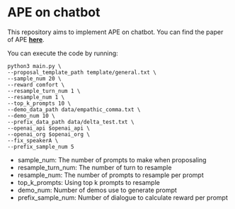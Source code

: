 # APE on chatbot
This repository aims to implement APE on chatbot. You can find the paper of APE [**here**](https://arxiv.org/abs/2211.01910).

You can execute the code by running:
```
python3 main.py \
--proposal_template_path template/general.txt \
--sample_num 20 \
--reward comfort \
--resample_turn_num 1 \
--resample_num 1 \
--top_k_prompts 10 \
--demo_data_path data/empathic_comma.txt \
--demo_num 10 \
--prefix_data_path data/delta_test.txt \
--openai_api $openai_api \
--openai_org $openai_org \
--fix_speakerA \
--prefix_sample_num 5
```

- sample_num: The number of prompts to make when proposaling
- resample_turn_num: The number of turn to resample
- resample_num: The number of prompts to resample per prompt
- top_k_prompts: Using top k prompts to resample
- demo_num: Number of demos use to generate prompt
- prefix_sample_num: Number of dialogue to calculate reward per prompt